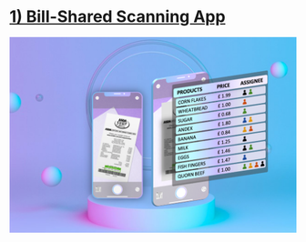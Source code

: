 # [1) Bill-Shared Scanning App](https://github.com/Marken2808/MobiPract/tree/master/CardWallet)
![Alt text](CardWallet/Assets/Thumbnail.png?raw=true "Bill-Shared Scanning")


